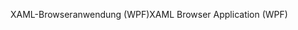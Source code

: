 <span data-ttu-id="845e3-101">XAML-Browseranwendung (WPF)</span><span class="sxs-lookup"><span data-stu-id="845e3-101">XAML Browser Application (WPF)</span></span>
